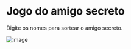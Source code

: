 # Jogo do amigo secreto

Digite os nomes para sortear o amigo secreto.

![image](https://github.com/user-attachments/assets/6ff62dde-acef-41c2-a226-6bda8563e1f5)
